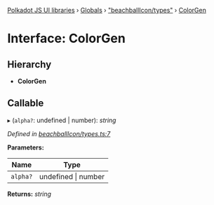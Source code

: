 [Polkadot JS UI libraries](../README.md) › [Globals](../globals.md) › ["beachballIcon/types"](../modules/_beachballicon_types_.md) › [ColorGen](_beachballicon_types_.colorgen.md)

# Interface: ColorGen

## Hierarchy

* **ColorGen**

## Callable

▸ (`alpha?`: undefined | number): *string*

*Defined in [beachballIcon/types.ts:7](https://github.com/polkadot-js/ui/blob/4f025cb9/packages/ui-shared/src/beachballIcon/types.ts#L7)*

**Parameters:**

Name | Type |
------ | ------ |
`alpha?` | undefined &#124; number |

**Returns:** *string*
